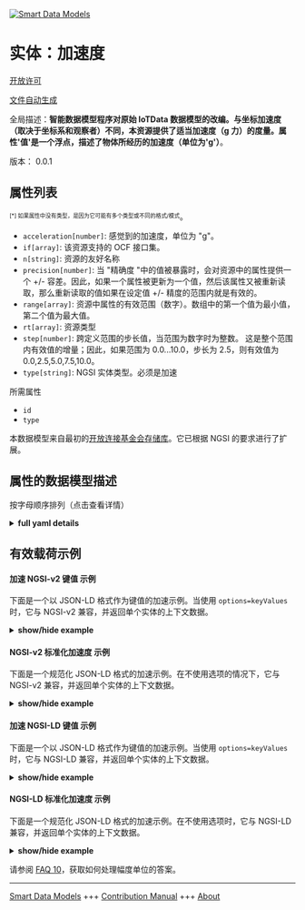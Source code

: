 <!-- 10-Header -->  
[![Smart Data Models](https://smartdatamodels.org/wp-content/uploads/2022/01/SmartDataModels_logo.png "Logo")](https://smartdatamodels.org)  
实体：加速度  
======<!-- /10-Header -->  
<!-- 15-License -->  
[开放许可](https://github.com/smart-data-models//dataModel.OCF/blob/master/acceleration/LICENSE.md)  
[文件自动生成](https://docs.google.com/presentation/d/e/2PACX-1vTs-Ng5dIAwkg91oTTUdt8ua7woBXhPnwavZ0FxgR8BsAI_Ek3C5q97Nd94HS8KhP-r_quD4H0fgyt3/pub?start=false&loop=false&delayms=3000#slide=id.gb715ace035_0_60)  
<!-- /15-License -->  
<!-- 20-Description -->  
全局描述：**智能数据模型程序对原始 IoTData 数据模型的改编。与坐标加速度（取决于坐标系和观察者）不同，本资源提供了适当加速度（g 力）的度量。属性'值'是一个浮点，描述了物体所经历的加速度（单位为'g'）**。  
版本： 0.0.1  
<!-- /20-Description -->  
<!-- 30-PropertiesList -->  

## 属性列表  

<sup><sub>[*] 如果属性中没有类型，是因为它可能有多个类型或不同的格式/模式</sub></sup>。  
- `acceleration[number]`: 感觉到的加速度，单位为 "g"。  - `if[array]`: 该资源支持的 OCF 接口集。  - `n[string]`: 资源的友好名称  - `precision[number]`: 当 "精确度 "中的值被暴露时，会对资源中的属性提供一个 +/- 容差。因此，如果一个属性被更新为一个值，然后该属性又被重新读取，那么重新读取的值如果在设定值 +/- 精度的范围内就是有效的。  - `range[array]`: 资源中属性的有效范围（数字）。数组中的第一个值为最小值，第二个值为最大值。  - `rt[array]`: 资源类型  - `step[number]`: 跨定义范围的步长值，当范围为数字时为整数。  这是整个范围内有效值的增量；因此，如果范围为 0.0...10.0，步长为 2.5，则有效值为 0.0,2.5,5.0,7.5,10.0。  - `type[string]`: NGSI 实体类型。必须是加速  <!-- /30-PropertiesList -->  
<!-- 35-RequiredProperties -->  
所需属性  
- `id`  - `type`  <!-- /35-RequiredProperties -->  
<!-- 40-RequiredProperties -->  
本数据模型来自最初的[开放连接基金会存储库](https://github.com/openconnectivityfoundation/IoTDataModels)。它已根据 NGSI 的要求进行了扩展。  
<!-- /40-RequiredProperties -->  
<!-- 50-DataModelHeader -->  
## 属性的数据模型描述  
按字母顺序排列（点击查看详情）  
<!-- /50-DataModelHeader -->  
<!-- 60-ModelYaml -->  
<details><summary><strong>full yaml details</strong></summary>    
```yaml  
acceleration:    
  description: Smart Data Models Program adaptation of the original IoTData data Models. This Resource provides a measure of proper acceleration (g force) as opposed to co-ordinate acceleration (which is dependent on the co-ordinate system and the observer). The Property 'value' is a float which describes the acceleration experienced by the object in 'g'.    
  properties:    
    acceleration:    
      description: The sensed acceleration experienced in 'g'.    
      readOnly: true    
      type: number    
      x-ngsi:    
        type: Property    
    if:    
      description: The OCF Interface set supported by this Resource.    
      items:    
        enum:    
          - oic.if.s    
          - oic.if.baseline    
        type: string    
      minItems: 2    
      readOnly: true    
      type: array    
      uniqueItems: true    
      x-ngsi:    
        type: Property    
    n:    
      description: Friendly name of the Resource    
      maxLength: 64    
      readOnly: true    
      type: string    
      x-ngsi:    
        type: Property    
    precision:    
      description: 'When exposed the value in ''precision'' provides a +/- tolerance against the Properties in the Resource. Thus if a Property is UPDATED to a value and that Property then RETRIEVED, the RETRIEVED value is valid if in the range of the set value +/- precision'    
      readOnly: true    
      type: number    
      x-ngsi:    
        type: Property    
    range:    
      description: 'The valid range for the Property in the Resource as a number. The first value in the array is the minimum value, the second value in the array is the maximum value.'    
      items:    
        type: number    
      maxItems: 2    
      minItems: 2    
      readOnly: true    
      type: array    
      x-ngsi:    
        type: Property    
    rt:    
      description: Resource Type    
      items:    
        enum:    
          - oic.r.sensor.acceleration    
        maxLength: 64    
        type: string    
      minItems: 1    
      readOnly: true    
      type: array    
      uniqueItems: true    
      x-ngsi:    
        type: Property    
    step:    
      description: 'Step value across the defined range an integer when the range is a number.  This is the increment for valid values across the range; so if range is 0.0..10.0 and step is 2.5 then valid values are 0.0,2.5,5.0,7.5,10.0.'    
      readOnly: true    
      type: number    
      x-ngsi:    
        type: Property    
    type:    
      description: NGSI entity type. It has to be acceleration    
      enum:    
        - acceleration    
      type: string    
      x-ngsi:    
        type: Property    
  required:    
    - id    
    - type    
  type: object    
  x-derived-from: https://github.com/OpenInterConnect/IoTDataModels/blob/master/accelerationResURI.swagger.json    
  x-disclaimer: 'Redistribution and use in source and binary forms, with or without modification, are permitted  provided that the license conditions are met. Copyleft (c) 2022 Contributors to Smart Data Models Program'    
  x-license-url: https://github.com/smart-data-models/dataModel.OCF/blob/master/acceleration/LICENSE.md    
  x-model-schema: https://smart-data-models.github.io/dataModel.IoTDataModels/acceleration/schema.json    
  x-model-tags: OCF    
  x-version: 0.0.1    
```  
</details>    
<!-- /60-ModelYaml -->  
<!-- 70-MiddleNotes -->  
<!-- /70-MiddleNotes -->  
<!-- 80-Examples -->  
## 有效载荷示例  
#### 加速 NGSI-v2 键值 示例  
下面是一个以 JSON-LD 格式作为键值的加速示例。当使用 `options=keyValues` 时，它与 NGSI-v2 兼容，并返回单个实体的上下文数据。  
<details><summary><strong>show/hide example</strong></summary>    
```json  
{  
  "id": "urn:ngsi-ld:acceleration:id:AKKA:92596343",  
  "dateCreated": "2000-01-22T03:24:49Z",  
  "dateModified": "2002-02-16T14:36:32Z",  
  "source": "Half across bar analysis set another chance. Address run local name nothing whether newspaper.",  
  "name": "Add remember often rock listen. Hard find every. News start message sea dinner seek hand.",  
  "alternateName": "National store guy firm power race civil movie. Without difference live trade Democrat radio attention. Sort president push story improve free.",  
  "description": "Act event need down crime sell. Thus serious identify song add how method.",  
  "dataProvider": "Consider leave send chance fill small.",  
  "owner": [  
    "urn:ngsi-ld:acceleration:items:JBWN:36613923",  
    "urn:ngsi-ld:acceleration:items:NOJT:32000181"  
  ],  
  "seeAlso": [  
    "urn:ngsi-ld:acceleration:items:ATXW:46664069",  
    "urn:ngsi-ld:acceleration:items:NBUQ:53228079"  
  ],  
  "location": {  
    "type": "Point",  
    "coordinates": [  
      12.1695535,  
      -135.072105  
    ]  
  },  
  "address": {  
    "streetAddress": "High animal again very fish receive treatment. Learn simple less much certainly. Join reality section cut tough dark shoulder.",  
    "addressLocality": "Deep each ever attorney capital future agree over. Cultural institution against face. Win wide off win source help against.",  
    "addressRegion": "Ground include life small. We leader throughout player catch. Budget join trip war.",  
    "addressCountry": "Moment quickly environment small late likely. Short final agreement stage green painting natural end.",  
    "postalCode": "Her start similar control threat particular attorney.",  
    "postOfficeBoxNumber": "Me form item data. Case bag spend available."  
  },  
  "areaServed": "Individual ask site marriage stuff thing. History others rich."  
}  
```  
</details>  
#### NGSI-v2 标准化加速度 示例  
下面是一个规范化 JSON-LD 格式的加速示例。在不使用选项的情况下，它与 NGSI-v2 兼容，并返回单个实体的上下文数据。  
<details><summary><strong>show/hide example</strong></summary>    
```json  
{  
  "id": {  
    "type": "string",  
    "value": "urn:ngsi-ld:acceleration:id:AKKA:92596343"  
  },  
  "dateCreated": {  
    "format": "date-time",  
    "type": "string",  
    "value": "2000-01-22T03:24:49Z"  
  },  
  "dateModified": {  
    "format": "date-time",  
    "type": "string",  
    "value": "2002-02-16T14:36:32Z"  
  },  
  "source": {  
    "type": "string",  
    "value": "Half across bar analysis set another chance. Address run local name nothing whether newspaper."  
  },  
  "name": {  
    "type": "string",  
    "value": "Add remember often rock listen. Hard find every. News start message sea dinner seek hand."  
  },  
  "alternateName": {  
    "type": "string",  
    "value": "National store guy firm power race civil movie. Without difference live trade Democrat radio attention. Sort president push story improve free."  
  },  
  "description": {  
    "type": "string",  
    "value": "Act event need down crime sell. Thus serious identify song add how method."  
  },  
  "dataProvider": {  
    "type": "string",  
    "value": "Consider leave send chance fill small."  
  },  
  "owner": {  
    "type": "array",  
    "value": [  
      "urn:ngsi-ld:acceleration:items:JBWN:36613923",  
      "urn:ngsi-ld:acceleration:items:NOJT:32000181"  
    ]  
  },  
  "seeAlso": {  
    "type": "array",  
    "value": [  
      "urn:ngsi-ld:acceleration:items:ATXW:46664069",  
      "urn:ngsi-ld:acceleration:items:NBUQ:53228079"  
    ]  
  },  
  "location": {  
    "type": "object",  
    "value": {  
      "type": "Point",  
      "coordinates": [  
        12.1695535,  
        -135.072105  
      ]  
    }  
  },  
  "address": {  
    "type": "object",  
    "value": {  
      "streetAddress": "High animal again very fish receive treatment. Learn simple less much certainly. Join reality section cut tough dark shoulder.",  
      "addressLocality": "Deep each ever attorney capital future agree over. Cultural institution against face. Win wide off win source help against.",  
      "addressRegion": "Ground include life small. We leader throughout player catch. Budget join trip war.",  
      "addressCountry": "Moment quickly environment small late likely. Short final agreement stage green painting natural end.",  
      "postalCode": "Her start similar control threat particular attorney.",  
      "postOfficeBoxNumber": "Me form item data. Case bag spend available."  
    }  
  },  
  "areaServed": {  
    "type": "string",  
    "value": "Individual ask site marriage stuff thing. History others rich."  
  }  
}  
```  
</details>  
#### 加速 NGSI-LD 键值 示例  
下面是一个以 JSON-LD 格式作为键值的加速示例。当使用 `options=keyValues` 时，它与 NGSI-LD 兼容，并返回单个实体的上下文数据。  
<details><summary><strong>show/hide example</strong></summary>    
```json  
{  
    "id": "urn:ngsi-ld:acceleration:id:AKKA:92596343",  
    "dateCreated": "2000-01-22T03:24:49Z",  
    "dateModified": "2002-02-16T14:36:32Z",  
    "source": "Half across bar analysis set another chance. Address run local name nothing whether newspaper.",  
    "name": "Add remember often rock listen. Hard find every. News start message sea dinner seek hand.",  
    "alternateName": "National store guy firm power race civil movie. Without difference live trade Democrat radio attention. Sort president push story improve free.",  
    "description": "Act event need down crime sell. Thus serious identify song add how method.",  
    "dataProvider": "Consider leave send chance fill small.",  
    "owner": [  
        "urn:ngsi-ld:acceleration:items:JBWN:36613923",  
        "urn:ngsi-ld:acceleration:items:NOJT:32000181"  
    ],  
    "seeAlso": [  
        "urn:ngsi-ld:acceleration:items:ATXW:46664069",  
        "urn:ngsi-ld:acceleration:items:NBUQ:53228079"  
    ],  
    "location": {  
        "type": "Point",  
        "coordinates": [  
            12.1695535,  
            -135.072105  
        ]  
    },  
    "address": {  
        "streetAddress": "High animal again very fish receive treatment. Learn simple less much certainly. Join reality section cut tough dark shoulder.",  
        "addressLocality": "Deep each ever attorney capital future agree over. Cultural institution against face. Win wide off win source help against.",  
        "addressRegion": "Ground include life small. We leader throughout player catch. Budget join trip war.",  
        "addressCountry": "Moment quickly environment small late likely. Short final agreement stage green painting natural end.",  
        "postalCode": "Her start similar control threat particular attorney.",  
        "postOfficeBoxNumber": "Me form item data. Case bag spend available."  
    },  
    "areaServed": "Individual ask site marriage stuff thing. History others rich.",  
    "@context": [  
        "https://smartdatamodels.org/context.jsonld",  
        "https://raw.githubusercontent.com/smart-data-models/dataModel.OCF/master/context.jsonld"  
    ]  
}  
```  
</details>  
#### NGSI-LD 标准化加速度 示例  
下面是一个规范化 JSON-LD 格式的加速示例。在不使用选项时，它与 NGSI-LD 兼容，并返回单个实体的上下文数据。  
<details><summary><strong>show/hide example</strong></summary>    
```json  
{  
    "id": "urn:ngsi-ld:acceleration:id:NGIX:57424946",  
    "dateCreated": {  
        "type": "Property",  
        "value": {  
            "@type": "DateTime",  
            "@value": "2006-10-27T10:09:51Z"  
        }  
    },  
    "dateModified": {  
        "type": "Property",  
        "value": {  
            "@type": "DateTime",  
            "@value": "1976-11-20T00:14:22Z"  
        }  
    },  
    "source": {  
        "type": "Property",  
        "value": "Wife as child city mean current property. Result debate against within."  
    },  
    "name": {  
        "type": "Property",  
        "value": "Design write amount task alone treatment Republican trip. List benefit strategy rest month. Guy throughout do doctor hair step really."  
    },  
    "alternateName": {  
        "type": "Property",  
        "value": "Energy song ability example. Big list air culture ever sometimes court."  
    },  
    "description": {  
        "type": "Property",  
        "value": "Of build contain stage type discussion language. Force game upon enough arm score letter."  
    },  
    "dataProvider": {  
        "type": "Property",  
        "value": "High his series visit I. Sure event current and hair as."  
    },  
    "owner": {  
        "type": "Property",  
        "value": [  
            "urn:ngsi-ld:acceleration:items:RLAK:02634901",  
            "urn:ngsi-ld:acceleration:items:GVYU:66034550"  
        ]  
    },  
    "seeAlso": {  
        "type": "Property",  
        "value": [  
            "urn:ngsi-ld:acceleration:items:CNCF:95278992"  
        ]  
    },  
    "location": {  
        "type": "Property",  
        "value": {  
            "type": "Point",  
            "coordinates": [  
                -71.507505,  
                -18.291869  
            ]  
        }  
    },  
    "address": {  
        "type": "Property",  
        "value": {  
            "streetAddress": "Affect big level career see simple product. Six tough majority able only billion food expect. Go serve option suddenly beat.",  
            "addressLocality": "Hit prove board similar game. Sea daughter Congress account behind.",  
            "addressRegion": "Seek threat student ever expert positive serve become. Guy seek pull total happen enter. Every too just after long themselves turn.",  
            "addressCountry": "Language family true might less. Make within begin myself certain enjoy.",  
            "postalCode": "Expect any thank TV drop information behavior join. Situation type letter group.",  
            "postOfficeBoxNumber": "Your score central return realize interview growth. Should per buy their stand nothing grow."  
        }  
    },  
    "areaServed": {  
        "type": "Property",  
        "value": "My somebody behind property present view. Discuss tree second. Close score authority person throw."  
    },  
    "@context": [  
        "https://smartdatamodels.org/context.jsonld",  
        "https://raw.githubusercontent.com/smart-data-models/dataModel.OCF/master/context.jsonld"  
    ]  
}  
```  
</details><!-- /80-Examples -->  
<!-- 90-FooterNotes -->  
<!-- /90-FooterNotes -->  
<!-- 95-Units -->  
请参阅 [FAQ 10](https://smartdatamodels.org/index.php/faqs/)，获取如何处理幅度单位的答案。  
<!-- /95-Units -->  
<!-- 97-LastFooter -->  
---  
[Smart Data Models](https://smartdatamodels.org) +++ [Contribution Manual](https://bit.ly/contribution_manual) +++ [About](https://bit.ly/Introduction_SDM)<!-- /97-LastFooter -->  
